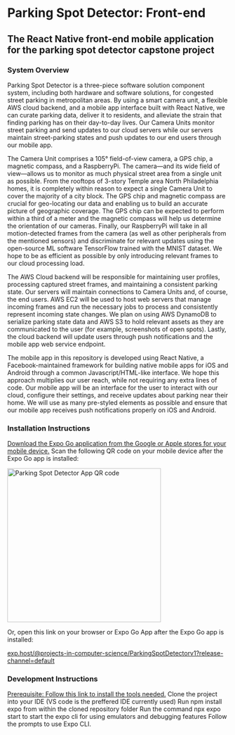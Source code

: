 # Parking Spot Detector: Front-end

## The React Native front-end mobile application for the parking spot detector capstone project

### System Overview
Parking Spot Detector is a three-piece software solution component system, including both hardware and software solutions, for congested street parking in metropolitan areas. By using a smart camera unit, a flexible AWS cloud backend, and a mobile app interface built with React Native, we can curate parking data, deliver it to residents, and alleviate the strain that finding parking has on their day-to-day lives. Our Camera Units monitor street parking and send updates to our cloud servers while our servers maintain street-parking states and push updates to our end users through our mobile app. 
 
The Camera Unit comprises a 105° field-of-view camera, a GPS chip, a magnetic compass, and a RaspberryPi. The camera—and its wide field of view—allows us to monitor as much physical street area from a single unit as possible. From the rooftops of 3-story Temple area North Philadelphia homes, it is completely within reason to expect a single Camera Unit to cover the majority of a city block. The GPS chip and magnetic compass are crucial for geo-locating our data and enabling us to build an accurate picture of geographic coverage. The GPS chip can be expected to perform within a third of a meter and the magnetic compass will help us determine the orientation of our cameras. Finally, our RaspberryPi will take in all motion-detected frames from the camera (as well as other peripherals from the mentioned sensors) and discriminate for relevant updates using the open-source ML software TensorFlow trained with the MNIST dataset. We hope to be as efficient as possible by only introducing relevant frames to our cloud processing load. 
 
The AWS Cloud backend will be responsible for maintaining user profiles, processing captured street frames, and maintaining a consistent parking state. Our servers will maintain connections to Camera Units and, of course, the end users. AWS EC2 will be used to host web servers that manage incoming frames and run the necessary jobs to process and consistently represent incoming state changes. We plan on using AWS DynamoDB to serialize parking state data and AWS S3 to hold relevant assets as they are communicated to the user (for example, screenshots of open spots). Lastly, the cloud backend will update users through push notifications and the mobile app web service endpoint. 
 
The mobile app in this repository is developed using React Native, a Facebook-maintained framework for building native mobile apps for iOS and Android through a common Javascript/HTML-like interface. We hope this approach multiplies our user reach, while not requiring any extra lines of code. Our mobile app will be an interface for the user to interact with our cloud, configure their settings, and receive updates about parking near their home. We will use as many pre-styled elements as possible and ensure that our mobile app receives push notifications properly on iOS and Android. 

### Installation Instructions

[Download the Expo Go application from the Google or Apple stores for your mobile device.](https://expo.dev/client)
Scan the following QR code on your mobile device after the Expo Go app is installed:

<img src="https://qr.expo.dev/expo-go?owner=projects-in-computer-science&slug=ParkingSpotDetectorv1&releaseChannel=default&host=exp.host" width="350" alt="Parking Spot Detector App QR code">

Or, open this link on your browser or Expo Go App after the Expo Go app is installed:

[exp.host/@projects-in-computer-science/ParkingSpotDetectorv1?release-channel=default](exp.host/@projects-in-computer-science/ParkingSpotDetectorv1?release-channel=default)

### Development Instructions

[Prerequisite: Follow this link to install the tools needed.](https://docs.expo.dev/get-started/installation/)
Clone the project into your IDE (VS code is the preffered IDE currently used)
Run npm install expo from within the cloned repository folder
Run the command npx expo start to start the expo cli for using emulators and debugging features
Follow the prompts to use Expo CLI.
